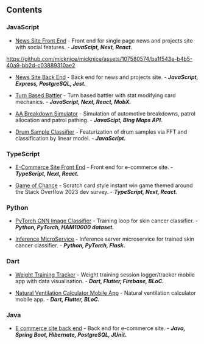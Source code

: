 ## Contents


### JavaScript

- [News Site Front End](https://github.com/micknice/the-tardigrade) - Front end for single page news and projects site with social features. - ___JavaScipt, Next, React.___
  

https://github.com/micknice/micknice/assets/107580574/ba1f543e-b4b5-40a9-bb2d-c03889310ae2



- [News Site Back End](https://github.com/micknice/nc-news-back-end)  - Back end for news and projects site. - ___JavaScript, Express, PostgreSQL, Jest.___

- [Turn Based Battler](https://github.com/micknice/memeosphere) - Turn based battler with stat modifying card mechanics. - ___JavaScript, Next, React, MobX.___
  
- [AA Breakdown Simulator](https://github.com/micknice/AA_breakdown_simulator) - Simulation of automotive breakdowns, patrol allocation and patrol pathing. - ___JavaScipt, Bing Maps API.___

- [Drum Sample Classifier](https://github.com/micknice/drum-sample-classifier) - Featurization of drum samples via FFT and classification by linear model. - ___JavaScript.___

### TypeScript

- [E-Commerce Site Front End](https://github.com/micknice/e-commerce-fe) - Front end for e-commerce site. - ___TypeScript, Next, React.___
  
- [Game of Chance](https://github.com/micknice/scratch-overflow) - Scratch card style instant win game themed around the Stack Overflow 2023 dev survey. - ___TypeScript, Next, React.___

### Python

- [PyTorch CNN Image Classifier](#pytorch-cnn-image-classifier) - Training loop for skin cancer classifier. - ___Python, PyTorch, HAM10000 dataset.___

- [Inference MicroService](https://github.com/micknice/skin-classification-server) - Inference server microservice for trained skin cancer classifier. - ___Python, PyTorch, Flask.___

### Dart

- [Weight Training Tracker](https://github.com/micknice/any_percent_flutter_app) - Weight training session logger/tracker mobile app with data visualisation. - ___Dart, Flutter, Firebase, BLoC.___
  
- [Natural Ventilation Calculator Mobile App](https://github.com/micknice/natural-ventilation-calculator-app) - Natural ventilation calculator mobile app.  - ___Dart, Flutter, BLoC.___
  
  
### Java

- [E commerce site back end](https://github.com/micknice/e-commerce-be) - Back end for e-commerce site. - ___Java, Spring Boot, Hibernate, PostgreSQL, JUnit.___
  


















